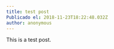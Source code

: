 ```yaml
---
title: test post
Publicado el: 2018-11-23T18:22:48.032Z
author: anonymous
---
```

This is a test post.

